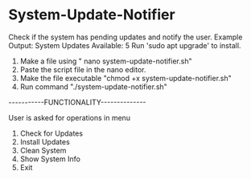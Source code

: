 # System-Update-Notifier
Check if the system has pending updates and notify the user. Example Output: System Updates Available: 5 Run 'sudo apt upgrade' to install.



1) Make a file using " nano system-update-notifier.sh"
2) Paste the script file in the nano editor.
3) Make the file executable "chmod +x system-update-notifier.sh"
4) Run command "./system-update-notifier.sh"



-----------FUNCTIONALITY--------------

User is asked for operations in menu 
1. Check for Updates
2. Install Updates
3. Clean System
4. Show System Info
5. Exit
